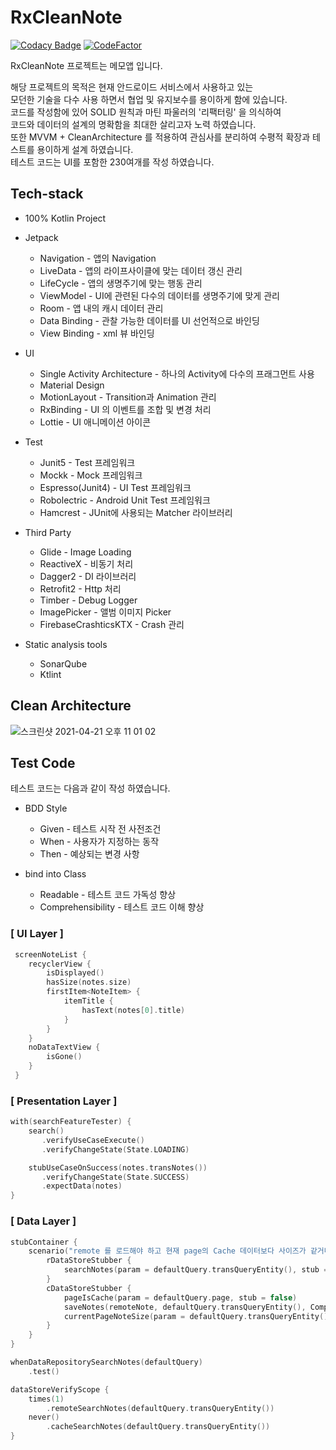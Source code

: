 # RxCleanNote
[![Codacy Badge](https://api.codacy.com/project/badge/Grade/8c2c68c84fbb4fa994f9f832292bddff)](https://app.codacy.com/manual/gudrmsglgl/RxCleanNote?utm_source=github.com&utm_medium=referral&utm_content=gudrmsglgl/RxCleanNote&utm_campaign=Badge_Grade_Dashboard)
[![CodeFactor](https://www.codefactor.io/repository/github/gudrmsglgl/rxcleannote/badge)](https://www.codefactor.io/repository/github/gudrmsglgl/rxcleannote)

RxCleanNote 프로젝트는 메모앱 입니다.

해당 프로젝트의 목적은 현재 안드로이드 서비스에서 사용하고 있는 
<br>모던한 기술을 다수 사용 하면서 협업 및 유지보수를 용이하게 함에 있습니다.
<br>코드를 작성함에 있어 SOLID 원칙과 마틴 파울러의 '리팩터링' 을 의식하여
<br>코드와 데이터의 설계의 명확함을 최대한 살리고자 노력 하였습니다.
<br>또한 MVVM + CleanArchitecture 를 적용하여 관심사를 분리하여 수평적 확장과 테스트를 용이하게 설계 하였습니다.
<br>테스트 코드는 UI를 포함한 230여개를 작성 하였습니다.


## Tech-stack
- 100% Kotlin Project

- Jetpack
  - Navigation - 앱의 Navigation
  - LiveData - 앱의 라이프사이클에 맞는 데이터 갱신 관리
  - LifeCycle - 앱의 생명주기에 맞는 행동 관리
  - ViewModel - UI에 관련된 다수의 데이터를 생명주기에 맞게 관리
  - Room - 앱 내의 캐시 데이터 관리
  - Data Binding - 관찰 가능한 데이터를 UI 선언적으로 바인딩
  - View Binding - xml 뷰 바인딩

- UI
  - Single Activity Architecture - 하나의 Activity에 다수의 프래그먼트 사용
  - Material Design 
  - MotionLayout - Transition과 Animation 관리
  - RxBinding - UI 의 이벤트를 조합 및 변경 처리
  - Lottie - UI 애니메이션 아이콘  

- Test
  - Junit5 - Test 프레임워크   
  - Mockk - Mock 프레임워크
  - Espresso(Junit4) - UI Test 프레임워크
  - Robolectric - Android Unit Test 프레임워크
  - Hamcrest - JUnit에 사용되는 Matcher 라이브러리

- Third Party
  - Glide - Image Loading 
  - ReactiveX - 비동기 처리
  - Dagger2 - DI 라이브러리
  - Retrofit2 - Http 처리
  - Timber - Debug Logger
  - ImagePicker - 앨범 이미지 Picker
  - FirebaseCrashticsKTX - Crash 관리
  
- Static analysis tools
  - SonarQube
  - Ktlint

## Clean Architecture
![스크린샷 2021-04-21 오후 11 01 02](https://user-images.githubusercontent.com/16537977/115673977-2b2a3c00-a388-11eb-95ce-7434d835b405.png)

## Test Code
테스트 코드는 다음과 같이 작성 하였습니다. 

- BDD Style
  - Given - 테스트 시작 전 사전조건 
  - When - 사용자가 지정하는 동작
  - Then - 예상되는 변경 사항

- bind into Class
  - Readable - 테스트 코드 가독성 향상
  - Comprehensibility - 테스트 코드 이해 향상

### [ UI Layer ]
```kotlin
 screenNoteList {
    recyclerView {
        isDisplayed()
        hasSize(notes.size)
        firstItem<NoteItem> {
            itemTitle {
                hasText(notes[0].title)
            }            
        }
    }
    noDataTextView {
        isGone()
    }
 }
```

### [ Presentation Layer ]
```kotlin
with(searchFeatureTester) {
    search()
       .verifyUseCaseExecute()
       .verifyChangeState(State.LOADING)

    stubUseCaseOnSuccess(notes.transNotes())
       .verifyChangeState(State.SUCCESS)
       .expectData(notes)          
}
```

### [ Data Layer ]
```kotlin
stubContainer {
    scenario("remote 를 로드해야 하고 현재 page의 Cache 데이터보다 사이즈가 같거나 클 때") {
        rDataStoreStubber {
            searchNotes(param = defaultQuery.transQueryEntity(), stub = remoteNote)
        }
        cDataStoreStubber {
            pageIsCache(param = defaultQuery.page, stub = false)
            saveNotes(remoteNote, defaultQuery.transQueryEntity(), Completable.complete())
            currentPageNoteSize(param = defaultQuery.transQueryEntity(), stub = cacheNote.size)
        }
    }
}

whenDataRepositorySearchNotes(defaultQuery)
    .test()

dataStoreVerifyScope {
    times(1)
        .remoteSearchNotes(defaultQuery.transQueryEntity())
    never()
        .cacheSearchNotes(defaultQuery.transQueryEntity())
}

```

